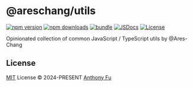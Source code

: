 # @areschang/utils

[![npm version][npm-version-src]][npm-version-href]
[![npm downloads][npm-downloads-src]][npm-downloads-href]
[![bundle][bundle-src]][bundle-href]
[![JSDocs][jsdocs-src]][jsdocs-href]
[![License][license-src]][license-href]

Opinionated collection of common JavaScript / TypeScript utils by @Ares-Chang

## License

[MIT](./LICENSE) License © 2024-PRESENT [Anthony Fu](https://github.com/Ares-Chang)

<!-- Badges -->

[npm-version-src]: https://img.shields.io/npm/v/@areschang/utils?style=flat&colorA=080f12&colorB=1fa669
[npm-version-href]: https://npmjs.com/package/@areschang/utils
[npm-downloads-src]: https://img.shields.io/npm/dm/@areschang/utils?style=flat&colorA=080f12&colorB=1fa669
[npm-downloads-href]: https://npmjs.com/package/@areschang/utils
[bundle-src]: https://img.shields.io/bundlephobia/minzip/@areschang/utils?style=flat&colorA=080f12&colorB=1fa669&label=minzip
[bundle-href]: https://bundlephobia.com/result?p=@areschang/utils
[license-src]: https://img.shields.io/github/license/Ares-Chang/utils.svg?style=flat&colorA=080f12&colorB=1fa669
[license-href]: https://github.com/Ares-Chang/utils/blob/Ares-Chang/LICENSE
[jsdocs-src]: https://img.shields.io/badge/jsdocs-reference-080f12?style=flat&colorA=080f12&colorB=1fa669
[jsdocs-href]: https://www.jsdocs.io/package/@areschang/utils
